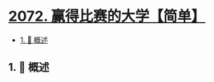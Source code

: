 # [2072. 赢得比赛的大学【简单】](https://github.com/Tdahuyou/TNotes.leetcode/tree/main/notes/2072.%20%E8%B5%A2%E5%BE%97%E6%AF%94%E8%B5%9B%E7%9A%84%E5%A4%A7%E5%AD%A6%E3%80%90%E7%AE%80%E5%8D%95%E3%80%91)

<!-- region:toc -->

- [1. 📝 概述](#1--概述)

<!-- endregion:toc -->

## 1. 📝 概述
